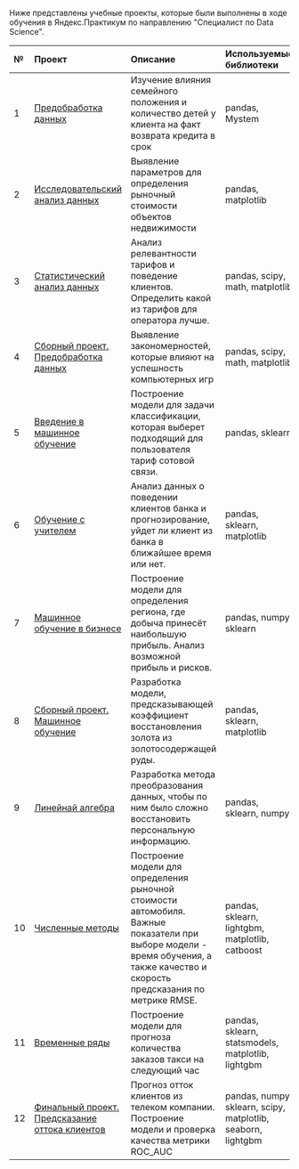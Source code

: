 Ниже представлены учебные проекты, которые были выполнены в ходе обучения в Яндекс.Практикум по направлению "Специалист по Data Science".

| **№** | **Проект** | **Описание** | **Используемые библиотеки** |  
|:--|:-----------|:-------------|:---------------------- |
| 1 |[Предобработка данных](https://github.com/Anatoly-Kozlov/Yandex.Practicum/tree/main/01.%D0%9F%D1%80%D0%B5%D0%B4%D0%BE%D0%B1%D1%80%D0%B0%D0%B1%D0%BE%D1%82%D0%BA%D0%B0%20%D0%B4%D0%B0%D0%BD%D0%BD%D1%8B%D1%85)|Изучение влияния семейного положения и количество детей у клиента на факт возврата кредита в срок|pandas, Mystem
| 2 |[Исследовательский анализ данных](https://github.com/Anatoly-Kozlov/Yandex.Practicum/tree/main/02.%20%D0%98%D1%81%D1%81%D0%BB%D0%B5%D0%B4%D0%BE%D0%B2%D0%B0%D1%82%D0%B5%D0%BB%D1%8C%D1%81%D0%BA%D0%B8%D0%B9%20%D0%B0%D0%BD%D0%B0%D0%BB%D0%B8%D0%B7%20%D0%B4%D0%B0%D0%BD%D0%BD%D1%8B%D1%85)|Выявление параметров для определения рыночный стоимости объектов недвижимости|pandas, matplotlib
| 3 |[Статистический анализ данных](https://github.com/Anatoly-Kozlov/Yandex.Practicum/tree/main/03.%20%D0%A1%D1%82%D0%B0%D1%82%D0%B8%D1%81%D1%82%D0%B8%D1%87%D0%B5%D1%81%D0%BA%D0%B8%D0%B9%20%D0%B0%D0%BD%D0%B0%D0%BB%D0%B8%D0%B7%20%D0%B4%D0%B0%D0%BD%D0%BD%D1%8B%D1%85)|Анализ релевантности тарифов и поведение клиентов. Определить какой из тарифов для оператора лучше.| pandas, scipy, math, matplotlib
| 4 |[Сборный проект. Предобработка данных](https://github.com/Anatoly-Kozlov/Yandex.Practicum/tree/main/04.%20%D0%A1%D0%B1%D0%BE%D1%80%D0%BD%D1%8B%D0%B9%20%D0%BF%D1%80%D0%BE%D0%B5%D0%BA%D1%82.%20%D0%9F%D1%80%D0%B5%D0%B4%D0%BE%D0%B1%D1%80%D0%B0%D0%B1%D0%BE%D1%82%D0%BA%D0%B0%20%D0%B4%D0%B0%D0%BD%D0%BD%D1%8B%D1%85)|Выявление закономерностей, которые влияют на успешность компьютерных игр| pandas, scipy, math, matplotlib
| 5 |[Введение в машинное обучение](https://github.com/Anatoly-Kozlov/Yandex.Practicum/tree/main/05.%20%D0%92%D0%B2%D0%B5%D0%B4%D0%B5%D0%BD%D0%B8%D0%B5%20%D0%B2%20%D0%BC%D0%B0%D1%88%D0%B8%D0%BD%D0%BD%D0%BE%D0%B5%20%D0%BE%D0%B1%D1%83%D1%87%D0%B5%D0%BD%D0%B8%D0%B5)|Построение модели для задачи классификации, которая выберет подходящий для пользователя тариф сотовой связи.|pandas, sklearn
| 6 |[Обучение с учителем](https://github.com/Anatoly-Kozlov/Yandex.Practicum/tree/main/06.%20%D0%9E%D0%B1%D1%83%D1%87%D0%B5%D0%BD%D0%B8%D0%B5%20%D1%81%20%D1%83%D1%87%D0%B8%D1%82%D0%B5%D0%BB%D0%B5%D0%BC)|Анализ данных о поведении клиентов банка и прогнозирование, уйдет ли клиент из банка в ближайшее время или нет.| pandas, sklearn, matplotlib
| 7 |[Машинное обучение в бизнесе](https://github.com/Anatoly-Kozlov/Yandex.Practicum/tree/main/07.%20%D0%9C%D0%B0%D1%88%D0%B8%D0%BD%D0%BD%D0%BE%D0%B5%20%D0%BE%D0%B1%D1%83%D1%87%D0%B5%D0%BD%D0%B8%D0%B5%20%D0%B2%20%D0%B1%D0%B8%D0%B7%D0%BD%D0%B5%D1%81%D0%B5)|Построение модели для определения региона, где добыча принесёт наибольшую прибыль. Анализ возможной прибыль и рисков.| pandas, numpy, sklearn
| 8 |[Сборный проект. Машинное обучение](https://github.com/Anatoly-Kozlov/Yandex.Practicum/tree/main/08.%20%D0%A1%D0%B1%D0%BE%D1%80%D0%BD%D1%8B%D0%B9%20%D0%BF%D1%80%D0%BE%D0%B5%D0%BA%D1%82.%20%D0%9C%D0%B0%D1%88%D0%B8%D0%BD%D0%BD%D0%BE%D0%B5%20%D0%BE%D0%B1%D1%83%D1%87%D0%B5%D0%BD%D0%B8%D0%B5)|Разработка модели, предсказывающей коэффициент восстановления золота из золотосодержащей руды.| pandas, sklearn, matplotlib
| 9 |[Линейнай алгебра](https://github.com/Anatoly-Kozlov/Yandex.Practicum/tree/main/09.%20%D0%9B%D0%B8%D0%BD%D0%B5%D0%B9%D0%BD%D0%B0%D0%B9%20%D0%B0%D0%BB%D0%B3%D0%B5%D0%B1%D1%80%D0%B0)|Разработка метода преобразования данных, чтобы по ним было сложно восстановить персональную информацию.| pandas, sklearn, numpy
| 10 |[Численные методы](https://github.com/Anatoly-Kozlov/Yandex.Practicum/tree/main/10.%20%D0%A7%D0%B8%D1%81%D0%BB%D0%B5%D0%BD%D0%BD%D1%8B%D0%B5%20%D0%BC%D0%B5%D1%82%D0%BE%D0%B4%D1%8B)|Построение модели для определения рыночной стоимости автомобиля. Важные показатели при выборе модели - время обучения, а также качество и скорость предсказания по метрике RMSE.| pandas, sklearn, lightgbm, matplotlib, catboost
| 11 |[Временные ряды](https://github.com/Anatoly-Kozlov/Yandex.Practicum/tree/main/11.%20%D0%92%D1%80%D0%B5%D0%BC%D0%B5%D0%BD%D0%BD%D1%8B%D0%B5%20%D1%80%D1%8F%D0%B4%D1%8B)|Построение модели для прогноза количества заказов такси на следующий час| pandas, sklearn, statsmodels, matplotlib, lightgbm
| 12 |[Финальный проект. Предсказание оттока клиентов](https://github.com/Anatoly-Kozlov/Yandex.Practicum/tree/main/12.%20%D0%A4%D0%B8%D0%BD%D0%B0%D0%BB%D1%8C%D0%BD%D1%8B%D0%B9%20%D0%BF%D1%80%D0%BE%D0%B5%D0%BA%D1%82.%20%D0%9F%D1%80%D0%B5%D0%B4%D1%81%D0%BA%D0%B0%D0%B7%D0%B0%D0%BD%D0%B8%D0%B5%20%D0%BE%D1%82%D1%82%D0%BE%D0%BA%D0%B0%20%D0%BA%D0%BB%D0%B8%D0%B5%D0%BD%D1%82%D0%BE%D0%B2)|Прогноз отток клиентов из телеком компании. Построение модели и проверка качества метрики ROC_AUC| pandas, numpy, sklearn, scipy, matplotlib, seaborn, lightgbm
